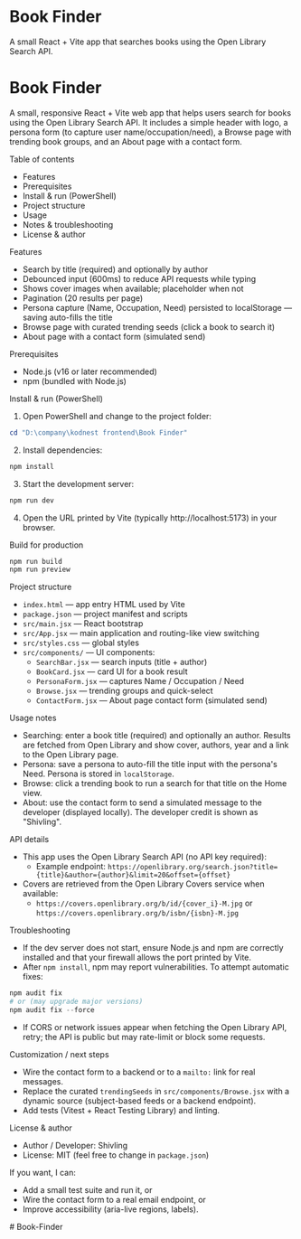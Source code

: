 # Book Finder

A small React + Vite app that searches books using the Open Library Search API.

# Book Finder

A small, responsive React + Vite web app that helps users search for books using the Open Library Search API. It includes a simple header with logo, a persona form (to capture user name/occupation/need), a Browse page with trending book groups, and an About page with a contact form.

Table of contents
- Features
- Prerequisites
- Install & run (PowerShell)
- Project structure
- Usage
- Notes & troubleshooting
- License & author

Features
- Search by title (required) and optionally by author
- Debounced input (600ms) to reduce API requests while typing
- Shows cover images when available; placeholder when not
- Pagination (20 results per page)
- Persona capture (Name, Occupation, Need) persisted to localStorage — saving auto-fills the title
- Browse page with curated trending seeds (click a book to search it)
- About page with a contact form (simulated send)

Prerequisites
- Node.js (v16 or later recommended)
- npm (bundled with Node.js)

Install & run (PowerShell)

1. Open PowerShell and change to the project folder:

```powershell
cd "D:\company\kodnest frontend\Book Finder"
```

2. Install dependencies:

```powershell
npm install
```

3. Start the development server:

```powershell
npm run dev
```

4. Open the URL printed by Vite (typically http://localhost:5173) in your browser.

Build for production

```powershell
npm run build
npm run preview
```

Project structure

- `index.html` — app entry HTML used by Vite
- `package.json` — project manifest and scripts
- `src/main.jsx` — React bootstrap
- `src/App.jsx` — main application and routing-like view switching
- `src/styles.css` — global styles
- `src/components/` — UI components:
	- `SearchBar.jsx` — search inputs (title + author)
	- `BookCard.jsx` — card UI for a book result
	- `PersonaForm.jsx` — captures Name / Occupation / Need
	- `Browse.jsx` — trending groups and quick-select
	- `ContactForm.jsx` — About page contact form (simulated send)

Usage notes
- Searching: enter a book title (required) and optionally an author. Results are fetched from Open Library and show cover, authors, year and a link to the Open Library page.
- Persona: save a persona to auto-fill the title input with the persona's Need. Persona is stored in `localStorage`.
- Browse: click a trending book to run a search for that title on the Home view.
- About: use the contact form to send a simulated message to the developer (displayed locally). The developer credit is shown as "Shivling".

API details
- This app uses the Open Library Search API (no API key required):
	- Example endpoint: `https://openlibrary.org/search.json?title={title}&author={author}&limit=20&offset={offset}`
- Covers are retrieved from the Open Library Covers service when available:
	- `https://covers.openlibrary.org/b/id/{cover_i}-M.jpg` or `https://covers.openlibrary.org/b/isbn/{isbn}-M.jpg`

Troubleshooting
- If the dev server does not start, ensure Node.js and npm are correctly installed and that your firewall allows the port printed by Vite.
- After `npm install`, npm may report vulnerabilities. To attempt automatic fixes:

```powershell
npm audit fix
# or (may upgrade major versions)
npm audit fix --force
```

- If CORS or network issues appear when fetching the Open Library API, retry; the API is public but may rate-limit or block some requests.

Customization / next steps
- Wire the contact form to a backend or to a `mailto:` link for real messages.
- Replace the curated `trendingSeeds` in `src/components/Browse.jsx` with a dynamic source (subject-based feeds or a backend endpoint).
- Add tests (Vitest + React Testing Library) and linting.

License & author
- Author / Developer: Shivling
- License: MIT (feel free to change in `package.json`)

If you want, I can:
- Add a small test suite and run it, or
- Wire the contact form to a real email endpoint, or
- Improve accessibility (aria-live regions, labels).

#   B o o k - F i n d e r  
 